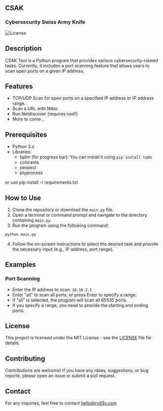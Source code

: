 ## CSAK

### Cybersecurity Swiss Army Knife

![License](https://img.shields.io/badge/license-MIT-blue.svg)

## Description

CSAK Tool is a Python program that provides various cybersecurity-related tasks. Currently, it includes a port
scanning feature that allows users to scan open ports on a given IP address.

## Features

- TCP/UDP Scan for open ports on a specified IP address or IP address range.
- Scan a URL with Nikto
- Run Netdiscover (requires root!)
- More to come ..

## Prerequisites

- Python 3.x
- Libraries:
    - tqdm (for progress bar): You can install it using `pip install tqdm`
    - colorama
    - pexpect
    - ptyprocess

or use pip install -r requirements.txt

## How to Use

1. Clone the repository or download the `main.py` file.
2. Open a terminal or command prompt and navigate to the directory containing `main.py`.
3. Run the program using the following command:

```bash
python main.py
```

4. Follow the on-screen instructions to select the desired task and provide the necessary input (e.g., IP address, port
   range).

## Examples

### Port Scanning

- Enter the IP address to scan: `10.10.2.1`
- Enter "all" to scan all ports, or press Enter to specify a range.
- If "all" is selected, the program will scan all 65535 ports.
- If you specify a range, you need to provide the starting and ending ports.

## License

This project is licensed under the MIT License - see the [LICENSE](LICENSE) file for details.

## Contributing

Contributions are welcome! If you have any ideas, suggestions, or bug reports, please open an issue or submit a pull
request.

## Contact

For any inquiries, feel free to contact [hello@ryd3v.com](mailto:hello@ryd3v.com)
